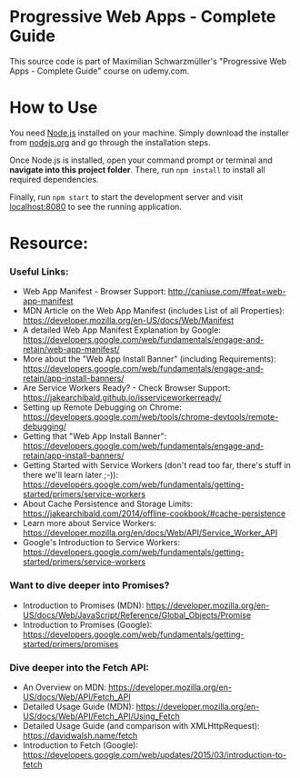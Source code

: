 # Progressive Web Apps - Complete Guide
This source code is part of Maximilian Schwarzmüller's "Progressive Web Apps - Complete Guide" course on udemy.com.

# How to Use
You need [Node.js](https://nodejs.org) installed on your machine. Simply download the installer from [nodejs.org](https://nodejs.org) and go through the installation steps.

Once Node.js is installed, open your command prompt or terminal and **navigate into this project folder**. There, run `npm install` to install all required dependencies.

Finally, run `npm start` to start the development server and visit [localhost:8080](http://localhost:8080) to see the running application.

# Resource:

### Useful Links:
- Web App Manifest - Browser Support: http://caniuse.com/#feat=web-app-manifest
- MDN Article on the Web App Manifest (includes List of all Properties): https://developer.mozilla.org/en-US/docs/Web/Manifest
- A detailed Web App Manifest Explanation by Google: https://developers.google.com/web/fundamentals/engage-and-retain/web-app-manifest/
- More about the "Web App Install Banner" (including Requirements): https://developers.google.com/web/fundamentals/engage-and-retain/app-install-banners/
- Are Service Workers Ready? - Check Browser Support: https://jakearchibald.github.io/isserviceworkerready/
- Setting up Remote Debugging on Chrome: https://developers.google.com/web/tools/chrome-devtools/remote-debugging/
- Getting that "Web App Install Banner": https://developers.google.com/web/fundamentals/engage-and-retain/app-install-banners/
- Getting Started with Service Workers (don't read too far, there's stuff in there we'll learn later ;-)): https://developers.google.com/web/fundamentals/getting-started/primers/service-workers
- About Cache Persistence and Storage Limits: https://jakearchibald.com/2014/offline-cookbook/#cache-persistence
- Learn more about Service Workers: https://developer.mozilla.org/en/docs/Web/API/Service_Worker_API
- Google's Introduction to Service Workers: https://developers.google.com/web/fundamentals/getting-started/primers/service-workers

### Want to dive deeper into Promises?
- Introduction to Promises (MDN): https://developer.mozilla.org/en-US/docs/Web/JavaScript/Reference/Global_Objects/Promise
- Introduction to Promises (Google): https://developers.google.com/web/fundamentals/getting-started/primers/promises

### Dive deeper into the Fetch API:
- An Overview on MDN: https://developer.mozilla.org/en-US/docs/Web/API/Fetch_API
- Detailed Usage Guide (MDN): https://developer.mozilla.org/en-US/docs/Web/API/Fetch_API/Using_Fetch
- Detailed Usage Guide (and comparison with XMLHttpRequest): https://davidwalsh.name/fetch
- Introduction to Fetch (Google): https://developers.google.com/web/updates/2015/03/introduction-to-fetch
